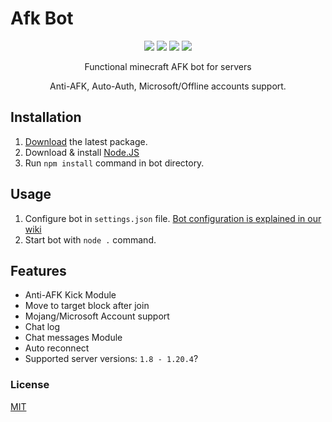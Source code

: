 # Afk Bot
<p align="center"> 
    <img src="https://img.shields.io/github/issues/AnhNguyenlost13/stupid-afk-bot">
    <img src="https://img.shields.io/github/forks/AnhNguyenlost13/stupid-afk-bot">
    <img src="https://img.shields.io/github/stars/AnhNguyenlost13/stupid-afk-bot">
    <img src="https://img.shields.io/github/license/AnhNguyenlost13/stupid-afk-bot">
</p>

<p align="center">
    Functional minecraft AFK bot for servers
</p>

<p align="center">
    Anti-AFK, Auto-Auth, Microsoft/Offline accounts support.
</p>

## Installation

 1. [Download](https://github.com/AnhNguyenlost13/stupid-afk-bot/tags) the latest package.
 2. Download & install [Node.JS](https://nodejs.org/en/download/)
 3. Run `npm install` command in bot directory.
 
 ## Usage
 
 1. Configure bot in `settings.json` file. [Bot configuration is explained in our wiki](https://urfate.gitbook.io/afk-bot/bot-configuration)
 2. Start bot with `node .` command.

## Features

 - Anti-AFK Kick Module
 - Move to target block after join
 - Mojang/Microsoft Account support
 - Chat log
 - Chat messages Module
 - Auto reconnect
 - Supported server versions: `1.8 - 1.20.4`?
 
 ### License
 [MIT](https://github.com/AnhNguyenlost13/stupid-afk-bot/blob/main/LICENSE)

